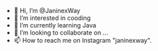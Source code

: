 - 👋 Hi, I’m @JaninexWay
- 👀 I’m interested in cooding
- 🌱 I’m currently learning Java
- 💞️ I’m looking to collaborate on ...
- 📫 How to reach me on Instagram "janinexway".

<!---
JaninexWay/JaninexWay is a ✨ special ✨ repository because its `README.md` (this file) appears on your GitHub profile.
You can click the Preview link to take a look at your changes.
--->
